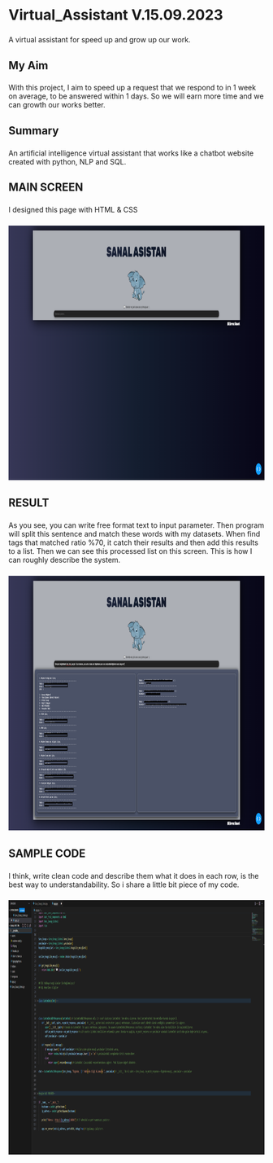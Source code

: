 <h1 align="left">Virtual_Assistant V.15.09.2023</h1>

###

<p align="left">A virtual assistant for speed up and grow up our work.</p>

###

<h2 align="left">My Aim</h2>

###

<p align="left">With this project, I aim to speed up a request that we respond to in 1 week on average, to be answered within 1 days. So we will earn more time and we can growth our works better.</p>

###

<h2 align="left">Summary</h2>

###

<p align="left">An artificial intelligence virtual assistant that works like a chatbot website created with python, NLP and SQL.</p>

###

<h2 align="left">MAIN SCREEN</h2>

###

<p align="left">I designed this page with HTML & CSS</p>

###

<div align="center">
  <img height="500" src="https://github.com/krmsmsk/Resimler/blob/main/Ana%20Sayfa.png?raw=true"  />
</div>

###

<h2 align="left">RESULT</h2>

###

<p align="left">As you see, you can write free format text to input parameter. Then program will split this sentence and match these words with my datasets. When find tags that matched ratio %70, it catch their results and then add this results to a list. Then we can see this processed list on this screen. This is how I can roughly describe the system.</p>

###

<div align="center">
  <img height="500" src="https://github.com/krmsmsk/Resimler/blob/main/Input%20&%20Output.png?raw=true"  />
</div>

###

<h2 align="left">SAMPLE CODE</h2>

###

<p align="left">I think, write clean code and describe them what it does in each row, is the best way to understandability. So i share a little bit piece of my code.</p>

###

<div align="center">
  <img height="500" src="https://github.com/krmsmsk/Resimler/blob/main/%C3%96rnek%20%C3%87%C4%B1kt%C4%B1.png?raw=true"  />
</div>

###
